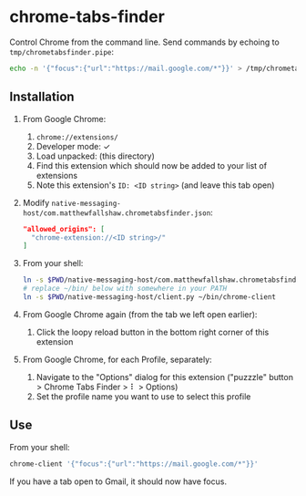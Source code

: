 # chrome-tabs-finder

Control Chrome from the command line.
Send commands by echoing to `tmp/chrometabsfinder.pipe`:
``` bash
echo -n '{"focus":{"url":"https://mail.google.com/*"}}' > /tmp/chrometabsfinder.pipe
```

## Installation

1. From Google Chrome:
    1. `chrome://extensions/`
    2. Developer mode: ✓
    3. Load unpacked: (this directory)
    4. Find this extension which should now be added to your list of extensions
    5. Note this extension's `ID: <ID string>` (and leave this tab open)
2. Modify `native-messaging-host/com.matthewfallshaw.chrometabsfinder.json`:
    ``` json
    "allowed_origins": [
      "chrome-extension://<ID string>/"
    ]
    ```
3. From your shell:
    ``` bash
    ln -s $PWD/native-messaging-host/com.matthewfallshaw.chrometabsfinder.json ~/Library/Application\ Support/Google/Chrome/NativeMessagingHosts/
    # replace ~/bin/ below with somewhere in your PATH
    ln -s $PWD/native-messaging-host/client.py ~/bin/chrome-client
    ```
4. From Google Chrome again (from the tab we left open earlier):
    1. Click the loopy reload button in the bottom right corner of this extension

5. From Google Chrome, for each Profile, separately:
    1. Navigate to the "Options" dialog for this extension ("puzzzle" button > Chrome Tabs Finder > ⠇ > Options)
    2. Set the profile name you want to use to select this profile

## Use

From your shell:
``` bash
chrome-client '{"focus":{"url":"https://mail.google.com/*"}}'
```
If you have a tab open to Gmail, it should now have focus.

